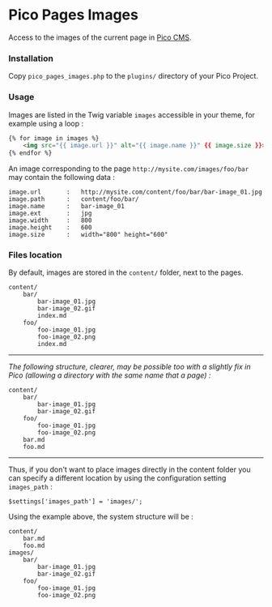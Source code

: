 # Pico Pages Images

Access to the images of the current page in [Pico CMS](http://pico.dev7studios.com).

### Installation

Copy `pico_pages_images.php` to the `plugins/` directory of your Pico Project.

### Usage

Images are listed in the Twig variable `images` accessible in your theme, for example using a loop :

```html
{% for image in images %}
	<img src="{{ image.url }}" alt="{{ image.name }}" {{ image.size }}>
{% endfor %}
```

An image corresponding to the page `http://mysite.com/images/foo/bar` may contain the following data :

	image.url		:	http://mysite.com/content/foo/bar/bar-image_01.jpg
	image.path	 	:	content/foo/bar/
	image.name	 	:	bar-image_01
	image.ext		:	jpg
	image.width	 	:	800
	image.height	:	600
	image.size	 	:	width="800" height="600"

### Files location

By default, images are stored in the `content/` folder, next to the pages.

	content/
		bar/
			bar-image_01.jpg
			bar-image_02.gif
			index.md
		foo/
			foo-image_01.jpg
			foo-image_02.png
			index.md

-------------
*The following structure, clearer, may be possible too with a slightly fix in Pico (allowing a directory with the same name that a page) :*

	content/
		bar/
			bar-image_01.jpg
			bar-image_02.gif
		foo/
			foo-image_01.jpg
			foo-image_02.png
		bar.md
		foo.md
---------------

Thus, if you don't want to place images directly in the content folder you can specify a different location by using the configuration setting `images_path` :

	$settings['images_path'] = 'images/';

Using the example above, the system structure will be :

	content/
		bar.md
		foo.md
	images/
		bar/
			bar-image_01.jpg
			bar-image_02.gif
		foo/
			foo-image_01.jpg
			foo-image_02.png

